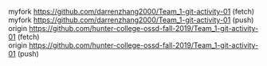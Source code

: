 myfork  https://github.com/darrenzhang2000/Team_1-git-activity-01 (fetch)  
myfork  https://github.com/darrenzhang2000/Team_1-git-activity-01 (push)   
origin  https://github.com/hunter-college-ossd-fall-2019/Team_1-git-activity-01 (fetch)  
origin  https://github.com/hunter-college-ossd-fall-2019/Team_1-git-activity-01 (push)  

